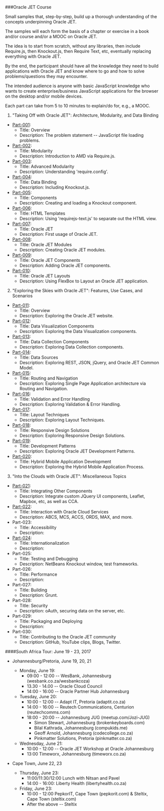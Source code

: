###Oracle JET Course

Small samples that, step-by-step, build up a thorough
understanding of the concepts underpinning Oracle JET.

The samples will each form the basis of a chapter or exercise
in a book and/or course and/or a MOOC on Oracle JET.

The idea is to start from scratch, without any libraries,
then include Require.js, then Knockout.js, then Require Text, etc,
eventually replacing everything with Oracle JET.

By the end, the participant should have all the knowledge they need
to build applications with Oracle JET and know where to go
and how to solve problems/questions they may encounter.

The intended audience is anyone with basic JavaScript knowledge
who wants to create enterprise/business JavaScript applications
for the browser on the desktop and/or mobile devices.

Each part can take from 5 to 10 minutes to explain/do for, e.g., a MOOC.

1. "Taking Off with Oracle JET": Architecture, Modularity, and Data Binding

  * [Part-001](Part-001): 
    * Title: Overview 
    * Description: The problem statement -- JavaScript file loading problems.
  * [Part-002](Part-002):
    * Title: Modularity 
    * Description: Introduction to AMD via Require.js.
  * [Part-003](Part-003):
    * Title: Advanced Modularity 
    * Description: Understanding 'require.config'.
  * [Part-004](Part-004):
    * Title: Data Binding
    * Description: Including Knockout.js.
  * [Part-005](Part-005): 
    * Title: Components
    * Description: Creating and loading a Knockout component.
  * [Part-006](Part-006): 
    * Title: HTML Templates
    * Description: Using 'requirejs-text.js' to separate out the HTML view.
  * [Part-007](Part-007): 
    * Title: Oracle JET
    * Description: First usage of Oracle JET.
  * [Part-008](Part-008): 
    * Title: Oracle JET Modules
    * Description: Creating Oracle JET modules.
  * [Part-009](Part-009): 
    * Title: Oracle JET Components
    * Description: Adding Oracle JET components.
  * [Part-010](Part-010):
    * Title: Oracle JET Layouts
    * Description: Using FlexBox to Layout an Oracle JET application.

2. "Exploring the Skies with Oracle JET": Features, Use Cases, and Scenarios
  * [Part-011](Part-011): 
    * Title: Overview
    * Description: Exploring the Oracle JET website.
  * [Part-012](Part-012): 
    * Title: Data Visualization Components
    * Description: Exploring the Data Visualization components.
  * [Part-013](Part-013): 
    * Title: Data Collection Components
    * Description: Exploring Data Collection components.
  * [Part-014](Part-014): 
    * Title: Data Sources
    * Description: Exploring REST, JSON, jQuery, and Oracle JET Common Model.
  * [Part-015](Part-015): 
    * Title: Routing and Navigation
    * Description: Exploring Single Page Application architecture via Routing and Navigation.
  * [Part-016](Part-016):
    * Title: Validation and Error Handling
    * Description: Exploring Validation & Error Handling.
  * [Part-017](Part-017): 
    * Title: Layout Techniques
    * Description: Exploring Layout Techniques.
  * [Part-018](Part-018):
    * Title: Responsive Design Solutions
    * Description: Exploring Responsive Design Solutions.
  * [Part-019](Part-019):
    * Title: Development Patterns
    * Description: Exploring Oracle JET Development Patterns.
  * [Part-020](Part-020):
    * Title: Hybrid Mobile Application Development
    * Description: Exploring the Hybrid Mobile Application Process.

3. "Into the Clouds with Oracle JET": Miscellaneous Topics
  * [Part-021](Part-021):
    * Title: Integrating Other Components
    * Description: Integrate custom JQuery UI components, Leaflet, Mapbox, etc, as well as CCA.
  * [Part-022](Part-022): 
    * Title: Interaction with Oracle Cloud Services
    * Description: ABCS, MCS, ACCS, ORDS, MAX, and more.
  * Part-023:
    * Title: Accessibility
    * Description: 
  * [Part-024](Part-024): 
    * Title: Internationalization
    * Description: 
  * Part-025: 
    * Title: Testing and Debugging
    * Description: NetBeans Knockout window, test frameworks.
  * Part-026: 
    * Title: Performance
    * Description: 
  * Part-027: 
    * Title: Building
    * Description: Grunt.
  * Part-028: 
    * Title: Security
    * Description: oAuth, securing data on the server, etc.
  * Part-029: 
    * Title: Packaging and Deploying
    * Description: 
  * Part-030: 
    * Title: Contributing to the Oracle JET community
    * Description: GitHub, YouTube clips, Blogs, Twitter.

####South Africa Tour: June 19 - 23, 2017

* Johannesburg/Pretoria, June 19, 20, 21
   * Monday, June 19:
     * 09:00 - 12:00 -- WesBank, Johannesburg (wesbank.co.za/wesbankcoza)
     * 13.30 - 14.00 -- Oracle Cloud Council
     * 14:00 - 16:00 -- Oracle Partner Hub Johannesburg
   * Tuesday, June 20:
     * 10:00 - 12:00 -- Adapt IT, Pretoria (adaptit.co.za)
     * 14:00 - 16:00 -- Reutech Communications, Centurion (reutechcomms.com)
     * 18:00 - 20:00 -- Johannesburg JUG (meetup.com/Jozi-JUG)
       * Simon Stewart, Johannesburg (brokenkeyboards.com)
       * Bilal Kathrada, Johannesburg (compukids.me)
       * Geoff Arnold, Johannesburg (codecollege.co.za)
       * Pinkmatter Solutions, Pretoria (pinkmatter.co.za)
   * Wednesday, June 21:
     * 10:00 - 12:00 -- Oracle JET Workshop at Oracle Johannesburg
     * 13:00 Timeworx, Johannesburg (timeworx.co.za)

* Cape Town, June 22, 23
   * Thursday, June 23:
     * 11:00/11:30/12:00 Lunch with Nitsan and Pavel
     * 14:00 - 16:00: Liberty Health (libertyhealth.co.za)
   * Friday, June 23:
     * 10:00 - 12:00 PepkorIT, Cape Town (pepkorit.com) & Steltix, Cape Town (steltix.com)
     * After the above -- Steltix  


